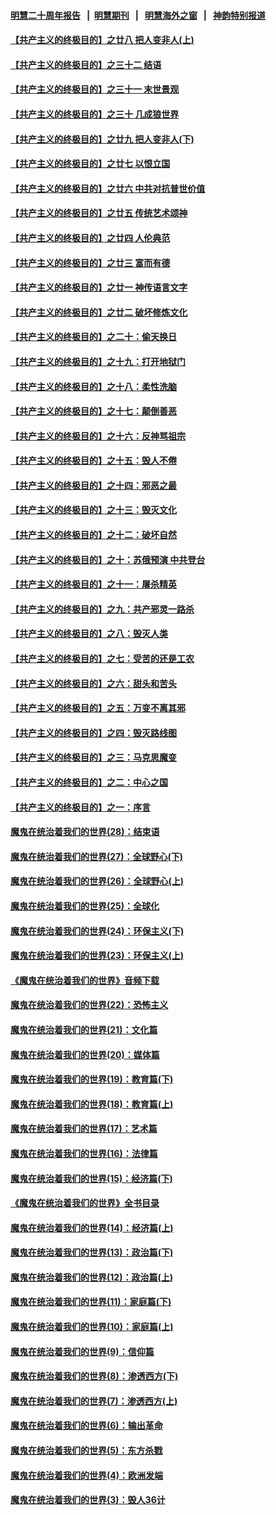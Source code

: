 #### [明慧二十周年报告](https://github.com/gfw-breaker/mh-reports/blob/master/README.md?t=07170437) &nbsp;&nbsp;|&nbsp;&nbsp;[明慧期刊](https://github.com/gfw-breaker/mh-qikan) &nbsp;&nbsp;|&nbsp;&nbsp; [明慧海外之窗](https://github.com/gfw-breaker/mh-news/blob/master/README.md?t=07170437) &nbsp;&nbsp;|&nbsp;&nbsp; [神韵特别报道](https://github.com/gfw-breaker/mh-news/blob/master/shenyun.md?t=07170437) 

#### [【共产主义的终极目的】之廿八 把人变非人(上)](../pages/nsc422/n11340492.md?t=07170437) 

#### [【共产主义的终极目的】之三十二 结语](../pages/nsc422/n11360535.md?t=07170437) 

#### [【共产主义的终极目的】之三十一 末世景观](../pages/nsc422/n11351129.md?t=07170437) 

#### [【共产主义的终极目的】之三十 几成狼世界](../pages/nsc422/n11348280.md?t=07170437) 

#### [【共产主义的终极目的】之廿九 把人变非人(下)](../pages/nsc422/n11344140.md?t=07170437) 

#### [【共产主义的终极目的】之廿七 以恨立国](../pages/nsc422/n11336944.md?t=07170437) 

#### [【共产主义的终极目的】之廿六 中共对抗普世价值](../pages/nsc422/n11324785.md?t=07170437) 

#### [【共产主义的终极目的】之廿五 传统艺术颂神](../pages/nsc422/n11296396.md?t=07170437) 

#### [【共产主义的终极目的】之廿四 人伦典范](../pages/nsc422/n11296397.md?t=07170437) 

#### [【共产主义的终极目的】之廿三 富而有德](../pages/nsc422/n11283598.md?t=07170437) 

#### [【共产主义的终极目的】之廿一 神传语言文字](../pages/nsc422/n11263265.md?t=07170437) 

#### [【共产主义的终极目的】之廿二 破坏修炼文化](../pages/nsc422/n11245728.md?t=07170437) 

#### [【共产主义的终极目的】之二十：偷天换日](../pages/nsc422/n11238846.md?t=07170437) 

#### [【共产主义的终极目的】之十九：打开地狱门](../pages/nsc422/n11206376.md?t=07170437) 

#### [【共产主义的终极目的】之十八：柔性洗脑](../pages/nsc422/n11199994.md?t=07170437) 

#### [【共产主义的终极目的】之十七：颠倒善恶](../pages/nsc422/n11179782.md?t=07170437) 

#### [【共产主义的终极目的】之十六：反神骂祖宗](../pages/nsc422/n11166798.md?t=07170437) 

#### [【共产主义的终极目的】之十五：毁人不倦](../pages/nsc422/n11166792.md?t=07170437) 

#### [【共产主义的终极目的】之十四：邪恶之最](../pages/nsc422/n11150249.md?t=07170437) 

#### [【共产主义的终极目的】之十三：毁灭文化](../pages/nsc422/n11135227.md?t=07170437) 

#### [【共产主义的终极目的】之十二：破坏自然](../pages/nsc422/n11135214.md?t=07170437) 

#### [【共产主义的终极目的】之十：苏俄预演 中共登台](../pages/nsc422/n11118424.md?t=07170437) 

#### [【共产主义的终极目的】之十一：屠杀精英](../pages/nsc422/n11118442.md?t=07170437) 

#### [【共产主义的终极目的】之九：共产邪灵一路杀](../pages/nsc422/n11114139.md?t=07170437) 

#### [【共产主义的终极目的】之八：毁灭人类](../pages/nsc422/n11108503.md?t=07170437) 

#### [【共产主义的终极目的】之七：受苦的还是工农](../pages/nsc422/n11101809.md?t=07170437) 

#### [【共产主义的终极目的】之六：甜头和苦头](../pages/nsc422/n11096971.md?t=07170437) 

#### [【共产主义的终极目的】之五：万变不离其邪](../pages/nsc422/n11091285.md?t=07170437) 

#### [【共产主义的终极目的】之四：毁灭路线图](../pages/nsc422/n11086284.md?t=07170437) 

#### [【共产主义的终极目的】之三：马克思魔变](../pages/nsc422/n11061941.md?t=07170437) 

#### [【共产主义的终极目的】之二：中心之国](../pages/nsc422/n11047728.md?t=07170437) 

#### [【共产主义的终极目的】之一：序言](../pages/nsc422/n11086077.md?t=07170437) 

#### [魔鬼在统治着我们的世界(28)：结束语](../pages/nsc422/n10936246.md?t=07170437) 

#### [魔鬼在统治着我们的世界(27)：全球野心(下)](../pages/nsc422/n10928319.md?t=07170437) 

#### [魔鬼在统治着我们的世界(26)：全球野心(上)](../pages/nsc422/n10900318.md?t=07170437) 

#### [魔鬼在统治着我们的世界(25)：全球化](../pages/nsc422/n10788205.md?t=07170437) 

#### [魔鬼在统治着我们的世界(24)：环保主义(下)](../pages/nsc422/n10695307.md?t=07170437) 

#### [魔鬼在统治着我们的世界(23)：环保主义(上)](../pages/nsc422/n10688613.md?t=07170437) 

#### [《魔鬼在统治着我们的世界》音频下载](../pages/nsc422/n10635553.md?t=07170437) 

#### [魔鬼在统治着我们的世界(22)：恐怖主义](../pages/nsc422/n10614727.md?t=07170437) 

#### [魔鬼在统治着我们的世界(21)：文化篇](../pages/nsc422/n10597706.md?t=07170437) 

#### [魔鬼在统治着我们的世界(20)：媒体篇](../pages/nsc422/n10586579.md?t=07170437) 

#### [魔鬼在统治着我们的世界(19)：教育篇(下)](../pages/nsc422/n10564808.md?t=07170437) 

#### [魔鬼在统治着我们的世界(18)：教育篇(上)](../pages/nsc422/n10526970.md?t=07170437) 

#### [魔鬼在统治着我们的世界(17)：艺术篇](../pages/nsc422/n10499093.md?t=07170437) 

#### [魔鬼在统治着我们的世界(16)：法律篇](../pages/nsc422/n10485969.md?t=07170437) 

#### [魔鬼在统治着我们的世界(15)：经济篇(下)](../pages/nsc422/n10469975.md?t=07170437) 

#### [《魔鬼在统治着我们的世界》全书目录](../pages/nsc422/n10464261.md?t=07170437) 

#### [魔鬼在统治着我们的世界(14)：经济篇(上)](../pages/nsc422/n10457370.md?t=07170437) 

#### [魔鬼在统治着我们的世界(13)：政治篇(下)](../pages/nsc422/n10448270.md?t=07170437) 

#### [魔鬼在统治着我们的世界(12)：政治篇(上)](../pages/nsc422/n10444576.md?t=07170437) 

#### [魔鬼在统治着我们的世界(11)：家庭篇(下)](../pages/nsc422/n10440961.md?t=07170437) 

#### [魔鬼在统治着我们的世界(10)：家庭篇(上)](../pages/nsc422/n10435448.md?t=07170437) 

#### [魔鬼在统治着我们的世界(9)：信仰篇](../pages/nsc422/n10432159.md?t=07170437) 

#### [魔鬼在统治着我们的世界(8)：渗透西方(下)](../pages/nsc422/n10429603.md?t=07170437) 

#### [魔鬼在统治着我们的世界(7)：渗透西方(上)](../pages/nsc422/n10426013.md?t=07170437) 

#### [魔鬼在统治着我们的世界(6)：输出革命](../pages/nsc422/n10421536.md?t=07170437) 

#### [魔鬼在统治着我们的世界(5)：东方杀戮](../pages/nsc422/n10417707.md?t=07170437) 

#### [魔鬼在统治着我们的世界(4)：欧洲发端](../pages/nsc422/n10414890.md?t=07170437) 

#### [魔鬼在统治着我们的世界(3)：毁人36计](../pages/nsc422/n10411583.md?t=07170437) 

